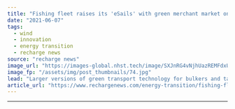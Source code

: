 ```yaml
---
title: "Fishing fleet raises its 'eSails' with green merchant market on horizon"
date: "2021-06-07"
tags: 
  - wind
  - innovation
  - energy transition
  - recharge news
source: "recharge news"
image_url: "https://images-global.nhst.tech/image/SXJnRG4vNjhUazREMFdxUUsxdUV3TlpzejU5MlFMYUhEamZiTzZ3elFoWT0=/nhst/binary/1af7f826686c0be1272df079e178dad6"
image_fp: "/assets/img/post_thumbnails/74.jpg"
lead: "Larger versions of green transport technology for bulkers and tankers planned after EU-backed trials of rigid wind-assisted propulsion unit for Pacific-operated vessel"
article_url: "https://www.rechargenews.com/energy-transition/fishing-fleet-raises-its-esails-with-green-merchant-market-on-horizon/2-1-1021522"
---
```


---

